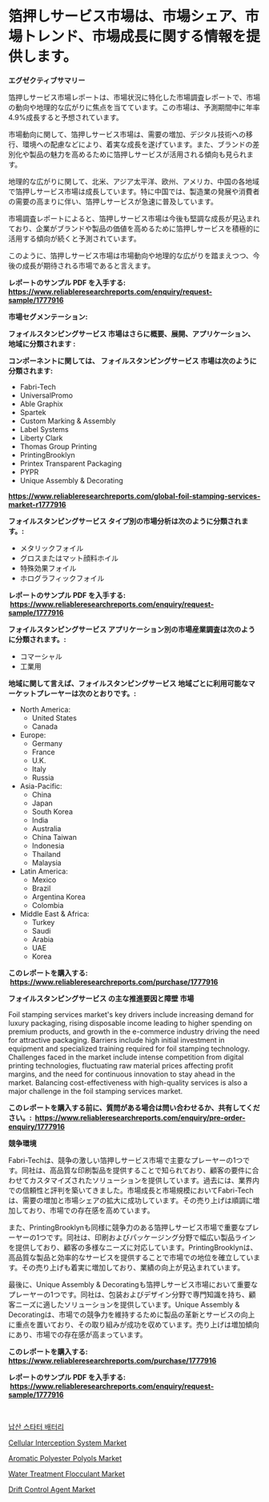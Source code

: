 <p><h1>箔押しサービス市場は、市場シェア、市場トレンド、市場成長に関する情報を提供します。</h1></p><p><strong>エグゼクティブサマリー</strong></p>
<p><p>箔押しサービス市場レポートは、市場状況に特化した市場調査レポートで、市場の動向や地理的な広がりに焦点を当てています。この市場は、予測期間中に年率4.9%成長すると予想されています。</p><p>市場動向に関して、箔押しサービス市場は、需要の増加、デジタル技術への移行、環境への配慮などにより、着実な成長を遂げています。また、ブランドの差別化や製品の魅力を高めるために箔押しサービスが活用される傾向も見られます。</p><p>地理的な広がりに関して、北米、アジア太平洋、欧州、アメリカ、中国の各地域で箔押しサービス市場は成長しています。特に中国では、製造業の発展や消費者の需要の高まりに伴い、箔押しサービスが急速に普及しています。</p><p>市場調査レポートによると、箔押しサービス市場は今後も堅調な成長が見込まれており、企業がブランドや製品の価値を高めるために箔押しサービスを積極的に活用する傾向が続くと予測されています。</p><p>このように、箔押しサービス市場は市場動向や地理的な広がりを踏まえつつ、今後の成長が期待される市場であると言えます。</p></p>
<p><strong>レポートのサンプル PDF を入手する: <a href="https://www.reliableresearchreports.com/enquiry/request-sample/1777916">https://www.reliableresearchreports.com/enquiry/request-sample/1777916</a></strong></p>
<p><strong>市場セグメンテーション:</strong></p>
<p><strong> フォイルスタンピングサービス 市場はさらに概要、展開、アプリケーション、地域に分類されます :</strong></p>
<p><strong>コンポーネントに関しては、 フォイルスタンピングサービス 市場は次のように分類されます: &nbsp;</strong></p>
<p><ul><li>Fabri-Tech</li><li>UniversalPromo</li><li>Able Graphix</li><li>Spartek</li><li>Custom Marking & Assembly</li><li>Label Systems</li><li>Liberty Clark</li><li>Thomas Group Printing</li><li>PrintingBrooklyn</li><li>Printex Transparent Packaging</li><li>PYPR</li><li>Unique Assembly & Decorating</li></ul></p>
<p><strong><a href="https://www.reliableresearchreports.com/global-foil-stamping-services-market-r1777916">https://www.reliableresearchreports.com/global-foil-stamping-services-market-r1777916</a></strong></p>
<p><strong> フォイルスタンピングサービス タイプ別の市場分析は次のように分類されます。:</strong></p>
<p><ul><li>メタリックフォイル</li><li>グロスまたはマット顔料ホイル</li><li>特殊効果フォイル</li><li>ホログラフィックフォイル</li></ul></p>
<p><strong>レポートのサンプル PDF を入手する: &nbsp;<a href="https://www.reliableresearchreports.com/enquiry/request-sample/1777916">https://www.reliableresearchreports.com/enquiry/request-sample/1777916</a></strong></p>
<p><strong> フォイルスタンピングサービス アプリケーション別の市場産業調査は次のように分類されます。:</strong></p>
<p><ul><li>コマーシャル</li><li>工業用</li></ul></p>
<p><strong>地域に関して言えば、フォイルスタンピングサービス 地域ごとに利用可能なマーケットプレーヤーは次のとおりです。:</strong></p>
<p><ul>
    <li>
        North America:
        <ul>
            <li>United States</li>
            <li>Canada</li>
        </ul>
    </li>
    <li>
        Europe:
        <ul>
            <li>Germany</li>
            <li>France</li>
            <li>U.K.</li>
            <li>Italy</li>
            <li>Russia</li>
        </ul>
    </li>
    <li>
        Asia-Pacific:
        <ul>
            <li>China</li>
            <li>Japan</li>
            <li>South Korea</li>
            <li>India</li>
            <li>Australia</li>
            <li>China Taiwan</li>
            <li>Indonesia</li>
            <li>Thailand</li>
            <li>Malaysia</li>
        </ul>
    </li>
    <li>
        Latin America:
        <ul>
            <li>Mexico</li>
            <li>Brazil</li>
            <li>Argentina Korea</li>
            <li>Colombia</li>
        </ul>
    </li>
    <li>
        Middle East & Africa:
        <ul>
            <li>Turkey</li>
            <li>Saudi</li>
            <li>Arabia</li>
            <li>UAE</li>
            <li>Korea</li>
        </ul>
    </li>
    </ul></p>
<p><strong>このレポートを購入する: &nbsp;<a href="https://www.reliableresearchreports.com/purchase/1777916">https://www.reliableresearchreports.com/purchase/1777916</a></strong></p>
<p><strong>フォイルスタンピングサービス の主な推進要因と障壁 市場</strong></p>
<p><p>Foil stamping services market's key drivers include increasing demand for luxury packaging, rising disposable income leading to higher spending on premium products, and growth in the e-commerce industry driving the need for attractive packaging. Barriers include high initial investment in equipment and specialized training required for foil stamping technology. Challenges faced in the market include intense competition from digital printing technologies, fluctuating raw material prices affecting profit margins, and the need for continuous innovation to stay ahead in the market. Balancing cost-effectiveness with high-quality services is also a major challenge in the foil stamping services market.</p></p>
<p><strong>このレポートを購入する前に、質問がある場合は問い合わせるか、共有してください。:&nbsp; <a href="https://www.reliableresearchreports.com/enquiry/pre-order-enquiry/1777916">https://www.reliableresearchreports.com/enquiry/pre-order-enquiry/1777916</a></strong></p>
<p><strong>競争環境</strong></p>
<p><p>Fabri-Techは、競争の激しい箔押しサービス市場で主要なプレーヤーの1つです。同社は、高品質な印刷製品を提供することで知られており、顧客の要件に合わせてカスタマイズされたソリューションを提供しています。過去には、業界内での信頼性と評判を築いてきました。市場成長と市場規模においてFabri-Techは、需要の増加と市場シェアの拡大に成功しています。その売り上げは順調に増加しており、市場での存在感を高めています。</p><p>また、PrintingBrooklynも同様に競争力のある箔押しサービス市場で重要なプレーヤーの1つです。同社は、印刷およびパッケージング分野で幅広い製品ラインを提供しており、顧客の多様なニーズに対応しています。PrintingBrooklynは、高品質な製品と効率的なサービスを提供することで市場での地位を確立しています。その売り上げも着実に増加しており、業績の向上が見込まれています。</p><p>最後に、Unique Assembly & Decoratingも箔押しサービス市場において重要なプレーヤーの1つです。同社は、包装およびデザイン分野で専門知識を持ち、顧客ニーズに適したソリューションを提供しています。Unique Assembly & Decoratingは、市場での競争力を維持するために製品の革新とサービスの向上に重点を置いており、その取り組みが成功を収めています。売り上げは増加傾向にあり、市場での存在感が高まっています。</p></p>
<p><strong>このレポートを購入する: &nbsp; <a href="https://www.reliableresearchreports.com/purchase/1777916">https://www.reliableresearchreports.com/purchase/1777916</a></strong></p>
<p><strong>レポートのサンプル PDF を入手する: &nbsp;<a href="https://www.reliableresearchreports.com/enquiry/request-sample/1777916">https://www.reliableresearchreports.com/enquiry/request-sample/1777916</a></strong><strong></strong></p>
<p>&nbsp;</p>
<p><p><a href="https://github.com/vs10l4sfg5c/Market-Research-Report-List-1/blob/main/883425124052.md">납산 스타터 배터리</a></p><p><a href="https://github.com/Krish2023na/Market-Research-Report-List-4/blob/main/cellular-interception-system-market.md">Cellular Interception System Market</a></p><p><a href="https://issuu.com/reportprime-2/docs/aromatic-polyester-polyols-market-size-2030.pptx">Aromatic Polyester Polyols Market</a></p><p><a href="https://www.linkedin.com/pulse/water-treatment-flocculant-market-size-share-amp-trends-analysis-gwovf?trackingId=Ciz0Z%2B4pXXKQMfyLqDD1Gw%3D%3D">Water Treatment Flocculant Market</a></p><p><a href="https://www.linkedin.com/pulse/drift-control-agent-market-size-trends-growth-outlook-forecasted-yqeuf?trackingId=PRtj4xoyGA%2Baph%2Bjdzlxmg%3D%3D">Drift Control Agent Market</a></p></p>